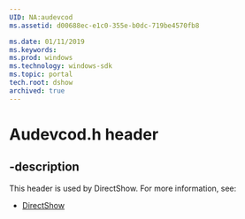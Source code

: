 ```yaml
---
UID: NA:audevcod
ms.assetid: d00688ec-e1c0-355e-b0dc-719be4570fb8

ms.date: 01/11/2019
ms.keywords: 
ms.prod: windows
ms.technology: windows-sdk
ms.topic: portal
tech.root: dshow
archived: true
---
```


# Audevcod.h header


## -description


This header is used by DirectShow. For more information, see:

- [DirectShow](../_dshow/index.md)

